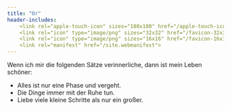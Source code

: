 ```yaml
---
title: "Or"
header-includes:
    <link rel="apple-touch-icon" sizes="180x180" href="/apple-touch-icon.png">
    <link rel="icon" type="image/png" sizes="32x32" href="/favicon-32x32.png">
    <link rel="icon" type="image/png" sizes="16x16" href="/favicon-16x16.png">
    <link rel="manifest" href="/site.webmanifest">
---
```


Wenn ich mir die folgenden Sätze verinnerliche, dann ist mein Leben schöner:

- Alles ist nur eine Phase und vergeht.
- Die Dinge immer mit der Ruhe tun.
- Liebe viele kleine Schritte als nur ein großer.